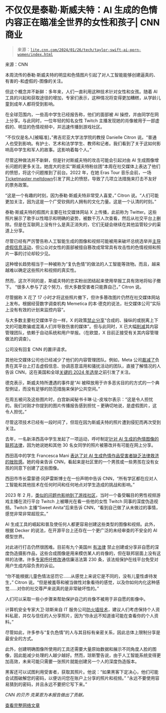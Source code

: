 <!--yml

category: 未分类

date: 2024-05-27 15:13:27

-->

# 不仅仅是泰勒·斯威夫特：AI 生成的色情内容正在瞄准全世界的女性和孩子| CNN 商业

> 来源：[`lite.cnn.com/2024/01/26/tech/taylor-swift-ai-porn-women/index.html`](https://lite.cnn.com/2024/01/26/tech/taylor-swift-ai-porn-women/index.html)

来源：CNN

本周流传的泰勒·斯威夫特的明显和色情图片引起了对人工智能能够创建逼真的、有害的-和虚假的-图像的关注。

但这个概念并不新鲜：多年来，人们一直利用这种技术针对女性和女孩。随着 AI 工具的兴起和获取途径的增加，专家们表示，这种情况将变得更加糟糕，从学龄儿童到成年人都将受到影响。

在全球范围内，一些高中学生已经报告称，他们的面部被 AI 操控，并由同学在网上分享。与此同时，一位年轻的知名女性 Twitch 主播发现她的肖像被用于一部虚假的、明显的色情视频中，并迅速传播到游戏社区。

“不仅仅是名人[被瞄准]，”弗吉尼亚大学法学院的教授 Danielle Citron 说。“普通人也受到影响。有护士、艺术和法学学生、教师和记者。我们看到了关于这如何影响高中学生和军人的故事。这影响着每个人。”

尽管这种做法并不新鲜，但是针对斯威夫特的攻击可能会引起对由 AI 生成图像增长问题的更多关注。她庞大的忠实“斯威夫特粉丝团”本周在社交媒体上表达了他们的愤怒，将这个问题推到了前台。2022 年，在她 Eras Tour 音乐会前，一场[Ticketmaster meltdown](https://www.cnn.com/2023/01/24/tech/ticketmaster-hearing-taylor-swift/index.html)引发了网上的愤怒，导致了几项立法措施来打击不友好的票务政策。

“这是一个有趣的时刻，因为泰勒·斯威夫特非常受人喜爱，” Citron 说。“人们可能更加关注，因为这是一个广受钦佩的人拥有的文化力量。这是一个认清的时刻。”

泰勒·斯威夫特的假图片主要在社交媒体网站 X 上传播，此前称为 Twitter。这些照片展示了歌手以性暗示和明确的姿势，被数千万人次查看，然后从社交平台上删除。但是在互联网上没有什么是真正消失的，它们无疑会继续在其他监管较少的渠道上分享。

尽管已经有严厉警告称人工智能生成的图像和视频可能被用来破坏总统选举并[主导虚假信息活动](https://www.cnn.com/2024/01/24/politics/deepfake-politician-biden-what-matters/index.html)，但公众对女性的面部被擅自篡改成常常具有攻击性的色情视频和照片一事的讨论却较少见。

这种增长趋势相当于一种被称为“复仇色情”的做法的人工智能等效物。而且，越来越难以确定这些照片和视频的真实性。

然而，这次不同的是，斯威夫特的忠实粉丝团结起来使用举报工具有效地将帖子撤下。 “很多人参与了这个努力，但大多数受害者只能靠自己，” Citron 说。

尽管据称 X 花了 17 小时才将这些照片撤下，但许多篡改图片仍然在社交媒体网站上发布。根据经营数字调查机构 Memetica 的本·德克的说法，社交媒体公司“实际上没有有效的计划来监控内容”。

与大多数主要社交媒体平台一样，X 的政策[禁止分享](https://help.twitter.com/en/rules-and-policies/manipulated-media)“合成的、操纵的或脱离上下文的可能欺骗或混淆人们并导致伤害的媒体”。但与此同时，X 已大幅[削减](https://www.cnn.com/2023/06/02/tech/twitter-content-moderation-official-eu/index.html)其内容管理团队，依赖于自动系统和用户举报。（在欧盟，X 目前正接受有关其内容管理做法的调查）。

公司没有回复 CNN 的置评请求。

其他社交媒体公司也已经减少了他们的内容管理团队。例如，Meta 公司[裁减了](https://www.cnn.com/2023/07/10/tech/meta-layoffs-disinformation/index.html)负责在其平台上打击虚假信息、协调恶意滥用和骚扰活动的团队，直接了解情况的人告诉 CNN，这在美国和全球[关键的 2024 年选举](https://www.cnn.com/2023/04/24/politics/old-men-for-president-what-matters/index.html)之前引发了关注。

德克表示，斯威夫特所遭遇的事件是“AI 被释放用于许多恶劣目的的方式的一个典型例证，而没有足够的防范措施来保护公共空间。”

在周五被问及这些图片时，白宫新闻秘书卡琳·让-皮埃尔表示：“这是令人担忧的。我们对刚才你提到的图片传播报告感到担忧 – 更确切地说，是虚假图片，这令人担忧。”

尽管这项技术已经有一段时间了，但现在因为斯威夫特的照片遭到侵犯而再次受到关注。

去年，一名新泽西高中学生发起了一项运动，呼吁制定[针对 AI 生成的色情图像的联邦法律](https://www.cnn.com/2023/02/16/tech/nonconsensual-deepfake-porn/index.html)，因为她说她和其他 30 名女同学的照片被篡改并有可能在网上分享。

西田高中的学生 Francesca Mani [表达了对 AI 生成色情作品受害者缺乏法律救济的挫败感](https://www.cnn.com/2023/11/04/us/new-jersey-high-school-deepfake-porn/index.html)。她的母亲告诉 CNN，看起来是社区里的一个男孩或一些男孩在没有女孩的同意下创建了这些图像。

西田市市长雷蒙德·冈萨雷斯博士在一份声明中告诉 CNN，“所有学区都在应对人工智能和其他技术在任何时间和任何地点对学生造成的挑战和影响。”

2023 年 2 月，[类似的问题也影响到了游戏社区](https://www.cnn.com/2023/02/16/tech/nonconsensual-deepfake-porn/index.html)，当时一个备受瞩目的男性视频游戏主播在流行平台 Twitch 上被曝光在看一些他的女性 Twitch 同事的深度伪造视频。Twitch 主播“Sweet Anita”后来告诉 CNN，“看到自己做了从未做过的事情，感觉非常非常超现实。”

AI 生成工具的崛起和普及使任何人都更容易创建这些类型的图像和视频。此外，根据 Decker 的说法，在开源平台上还存在一个更广泛的未经审查的不安全的 AI 模型世界。

对此进行打击仍然很困难。目前有九个美国州 [有法律](https://www.bloomberg.com/news/articles/2023-06-20/deepfake-porn-political-ads-push-states-to-curb-rampant-ai-use) 禁止创建或分享非自愿的深度伪造摄影作品，这些合成图像是用来模仿某人的肖像的，但在联邦层面上没有这样的法律。许多[专家呼吁修改](https://www.cnn.com/2023/10/29/opinions/deepfake-pornography-thriving-business-compton-hamlyn/index.html)通信廉洁法第 230 条，该法规保护在线平台免受对用户生成内容负责的诉讼。

“你不能根据儿童色情法惩罚它……从感觉上来说它是不同的，没有儿童性虐待发生，” Citron 说。“但是被羞辱和被当做性对象看待的感觉，以及你如何内化这种感觉……对你的社交尊严来说真的是非常破坏性的。”

人们可以采取一些小步骤来帮助保护自己的肖像不被用于非自愿的影像中。

计算机安全专家大卫·琼斯来自 IT 服务公司[防火墙技术](https://www.firewalltechnical.com/)，建议人们考虑保持个人资料私密，并仅与信任的人分享照片，因为“你永远不知道谁可能在查看你的个人资料。”

尽管如此，许多参与“复仇色情”的人与其目标有亲密关系，因此总体上限制分享是最安全的方式。

此外，创建明确图像所使用的工具还需要大量原始数据和展示不同角度人脸的图像，因此能减少处理的人越少越好。然而，琼斯警告说，由于人工智能系统变得更加高效，未来可能只需要一张照片就能创建另一个人的深度伪造版本。

黑客还可以试图利用受害者，获取其照片。他说：“如果黑客下定决心，他们可能会试图破解您的密码，以便访问您在账户上分享的照片和视频。” “永远不要使用容易猜到的密码，并且永远不要把它写下来。”

*CNN 的贝齐·克莱恩为本报告做出了贡献。*

[查看完整网络文章](https://www.cnn.com/2024/01/26/tech/taylor-swift-ai-porn-women/index.html)
